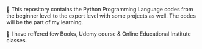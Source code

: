🔑 This repository contains the Python Programming Language codes from the beginner level to the expert level with some projects as well. The codes will be the part of my learning.  

📌 I have reffered few Books, Udemy course & Online Educational Institute classes.

